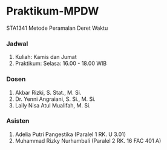 # Praktikum-MPDW
STA1341 Metode Peramalan Deret Waktu

### Jadwal
1. Kuliah: Kamis dan Jumat
2. Praktikum: Selasa: 16.00 - 18.00 WIB

### Dosen
1. Akbar Rizki, S. Stat., M. Si.
2. Dr. Yenni Angraiani, S. Si., M. Si.
3. Laily Nisa Atul Mualifah, M. Si.

### Asisten
1. Adelia Putri Pangestika (Paralel 1 RK. U 3.01)
2. Muhammad Rizky Nurhambali (Paralel 2 RK. 16 FAC 401 A)
